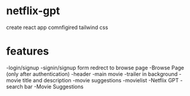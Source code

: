 # netflix-gpt

create react app
comnfigired tailwind css


# features

-login/signup
    -signin/signup form
    redrect to browse page
-Browse Page (only after authentication)
    -header
    -main movie
        -trailer in background
        -movie title and description
        -movie suggestions
            -movielist
-Netflix GPT
    -search bar
    -Movie Suggestions
